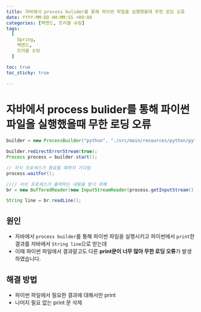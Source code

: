 ```yaml
---
title: 자바에서 process bulider를 통해 파이썬 파일을 실행했을때 무한 로딩 오류
date: YYYY-MM-DD HH:MM:SS +09:00
categories: [백엔드, 트러블 슈팅]
tags:
  [
    Spring,
    백엔드,
    트러블 슈팅
  ]

toc: true
toc_sticky: true

---
```


# 자바에서 process bulider를 통해 파이썬 파일을 실행했을때 무한 로딩 오류
```java
builder = new ProcessBuilder("python", "./src/main/resources/python/python2.py", String.valueOf(surveyDocumentId));

builder.redirectErrorStream(true);
Process process = builder.start();

// 자식 프로세스가 종료될 때까지 기다림
process.waitFor();

//// 서브 프로세스가 출력하는 내용을 받기 위해
br = new BufferedReader(new InputStreamReader(process.getInputStream(),"UTF-8"));

String line = br.readLine();
```
## 원인
* 자바에서 `process builder`를 통해 파이썬 파일을 실행시키고 파이썬에서 `print`한 결과를 자바에서 `String line`으로 받는데
* 이때 파이썬 파일에서 결과말고도 다른 **print문이 너무 많아 무한 로딩 오류**가 발생하였습니다.

## 해결 방법
* 파이썬 파일에서 필요한 결과에 대해서만 print
* 나머지 필요 없는 print 문 삭제
